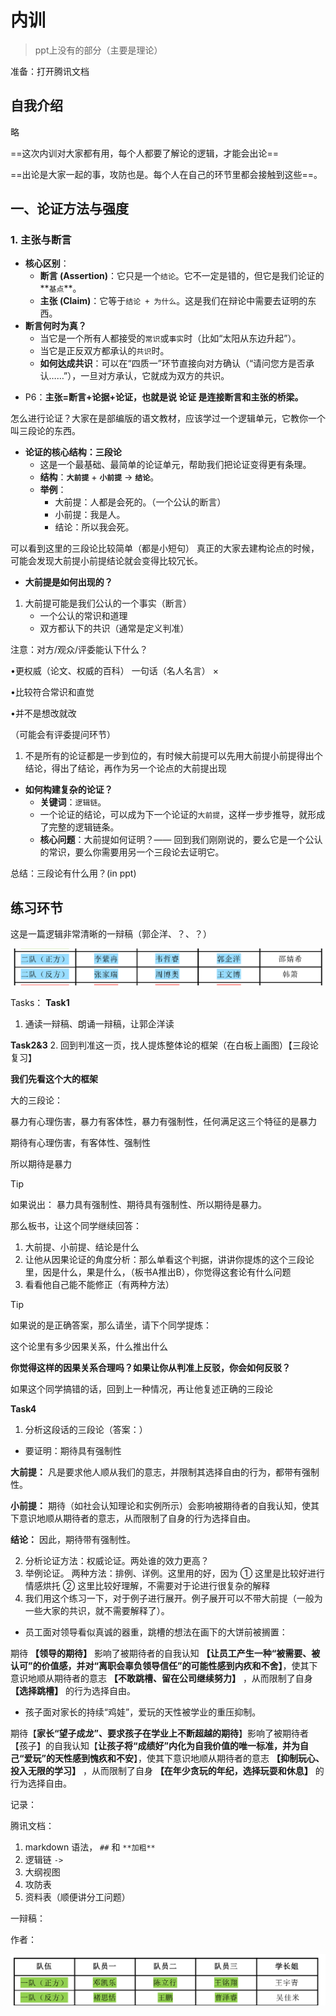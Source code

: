 # 内训

> ppt上没有的部分（主要是理论）

准备：打开腾讯文档

## 自我介绍

略

==这次内训对大家都有用，每个人都要了解论的逻辑，才能会出论==

==出论是大家一起的事，攻防也是。每个人在自己的环节里都会接触到这些==。
## 一、论证方法与强度

### 1. 主张与断言

*   **核心区别**：
    *   **断言 (Assertion)**：它只是一个`结论`。它不一定是错的，但它是我们论证的**`基点`**。
    *   **主张 (Claim)**：它等于`结论 + 为什么`。这是我们在辩论中需要去证明的东西。
*   **断言何时为真？**
    *   当它是一个所有人都接受的`常识`或`事实`时（比如“太阳从东边升起”）。
    *   当它是正反双方都承认的`共识`时。
    *   **如何达成共识**：可以在“四质一”环节直接向对方确认（“请问您方是否承认……”），一旦对方承认，它就成为双方的共识。

- P6：**主张=断言+论据+论证，也就是说 论证 是连接断言和主张的桥梁。**

怎么进行论证？大家在是部编版的语文教材，应该学过一个逻辑单元，它教你一个叫三段论的东西。

*   **论证的核心结构：三段论**
    *   这是一个最基础、最简单的论证单元，帮助我们把论证变得更有条理。
    *   **结构**：**`大前提`** + **`小前提`** → **`结论`**。
    *   **举例**：
        *   大前提：人都是会死的。（一个公认的断言）
        *   小前提：我是人。
        *   结论：所以我会死。

可以看到这里的三段论比较简单（都是小短句）
真正的大家去建构论点的时候，可能会发现大前提小前提结论就会变得比较冗长。



- **大前提是如何出现的？**
1. 大前提可能是我们公认的一个事实（断言）
	- 一个公认的常识和道理
	- 双方都认下的共识（通常是定义判准）

注意：对方/观众/评委能认下什么？

•更权威（论文、权威的百科） 一句话（名人名言） ×

•比较符合常识和直觉

•并不是想改就改

（可能会有评委提问环节）

1. 不是所有的论证都是一步到位的，有时候大前提可以先用大前提小前提得出个结论，得出了结论，再作为另一个论点的大前提出现


*   **如何构建复杂的论证？**
    *   **关键词**：`逻辑链`。
    *   一个论证的结论，可以成为下一个论证的`大前提`，这样一步步推导，就形成了完整的逻辑链条。
    *   **核心问题**：大前提如何证明？—— 回到我们刚刚说的，要么它是一个公认的常识，要么你需要用另一个三段论去证明它。

总结：三段论有什么用？(in ppt)


## 练习环节

这是一篇逻辑非常清晰的一辩稿（郭企洋、？、？）

![|550](Pasted%20image%2020251009164516.png)

Tasks：
**Task1**
1. 通读一辩稿、朗诵一辩稿，让郭企洋读

**Task2&3**
2. 回到判准这一页，找人提炼整体论的框架（在白板上画图）【三段论复习】

**我们先看这个大的框架**

大的三段论：

暴力有心理伤害，暴力有客体性，暴力有强制性，任何满足这三个特征的是暴力

期待有心理伤害，有客体性、强制性

所以期待是暴力


 > [!tip]
> 如果说出：
> 暴力具有强制性、期待具有强制性、所以期待是暴力。
> 
> 那么板书，让这个同学继续回答：
> 
> 1. 大前提、小前提、结论是什么
> 2. 让他从因果论证的角度分析：那么单看这个判据，讲讲你提炼的这个三段论里，因是什么，果是什么，（板书A推出B），你觉得这套论有什么问题
> 3. 看看他自己能不能修正（有两种方法）
> 
> 

> [!tip]
> 如果说的是正确答案，那么请坐，请下个同学提炼：
> 
> 这个论里有多少因果关系，什么推出什么
>
> **你觉得这样的因果关系合理吗？如果让你从判准上反驳，你会如何反驳？**
> 
> 如果这个同学搞错的话，回到上一种情况，再让他复述正确的三段论

**Task4** 

1. 分析这段话的三段论（答案：）
- 要证明：期待具有强制性

**大前提：** 凡是要求他人顺从我们的意志，并限制其选择自由的行为，都带有强制性。

**小前提：** 期待（如社会认知理论和实例所示）会影响被期待者的自我认知，使其下意识地顺从期待者的意志，从而限制了自身的行为选择自由。

**结论：** 因此，期待带有强制性。

2. 分析论证方法：权威论证。两处谁的效力更高？
3. 举例论证。 两种方法：排例、详例。这里用的好，因为 ① 这里是比较好进行情感烘托 ② 这里比较好理解，不需要对于论进行很复杂的解释
4. 我们用这个练习一下，对于例子进行展开。例子展开可以不带大前提（一般为一些大家的共识，就不需要解释了）。

- 员工面对领导看似真诚的器重，跳槽的想法在画下的大饼前被搁置：

期待 **【领导的期待】** 影响了被期待者的自我认知 **【让员工产生一种“被需要、被认可”的价值感，并对“离职会辜负领导信任”的可能性感到内疚和不舍】**，使其下意识地顺从期待者的意志 **【不敢跳槽、留在公司继续努力】** ，从而限制了自身 **【选择跳槽】** 的行为选择自由。

- 孩子面对家长的持续“鸡娃”，爱玩的天性被学业的重压抑制。

期待【**家长“望子成龙”、要求孩子在学业上不断超越的期待**】影响了被期待者【孩子】的自我认知【**让孩子将“成绩好”内化为自我价值的唯一标准，并为自己“爱玩”的天性感到愧疚和不安**】，使其下意识地顺从期待者的意志 **【抑制玩心、投入无限的学习】** ，从而限制了自身 **【在年少贪玩的年纪，选择玩耍和休息】** 的行为选择自由。


记录：

腾讯文档：

1. markdown 语法， `##` 和 `**加粗**`
2. 逻辑链 `->`
3. 大纲视图
4. 攻防表
5. 资料表（顺便讲分工问题）

一辩稿：

作者：

![](Pasted%20image%2020251009160324.png)
